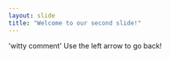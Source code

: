 ```yaml
---
layout: slide
title: "Welcome to our second slide!"
---
```

'witty comment'
Use the left arrow to go back!
